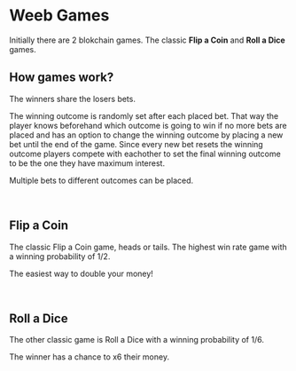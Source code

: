 # Weeb Games

Initially there are 2 blokchain games. The classic **Flip a Coin** and **Roll a Dice** games.

## How games work?

The winners share the losers bets.

The winning outcome is randomly set after each placed bet. That way the player knows beforehand which outcome is going to win if no more bets are placed and has an option to change the winning outcome by placing a new bet until the end of the game.
Since every new bet resets the winning outcome players compete with eachother to set the final winning outcome to be the one they have maximum interest.

Multiple bets to different outcomes can be placed.

&nbsp;

## Flip a Coin

The classic Flip a Coin game, heads or tails.
The highest win rate game with a winning probability of 1/2.

The easiest way to double your money!

&nbsp;

## Roll a Dice

The other classic game is Roll a Dice with a winning probability of 1/6.

The winner has a chance to x6 their money.
